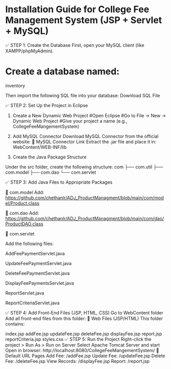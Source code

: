 # Installation Guide for College Fee Management System (JSP + Servlet + MySQL)

✅ STEP 1: Create the Database
First, open your MySQL client (like XAMPP/phpMyAdmin).
# Create a database named:

inventory 

Then import the following SQL file into your database:
Download SQL File

✅ STEP 2: Set Up the Project in Eclipse
1. Create a New Dynamic Web Project
#Open Eclipse
#Go to File → New → Dynamic Web Project
#Give your project a name (e.g., CollegeFeeMangementSystem)
3. Add MySQL Connector
Download MySQL Connector from the official website:
📎 MySQL Connector Link
Extract the .jar file and place it in:
WebContent/WEB-INF/lib


3. Create the Java Package Structure

Under the src folder, create the following structure:
com
├── com.util
├── com.model
├── com.dao
└── com.servlet

✅ STEP 3: Add Java Files to Appropriate Packages


🔹 com.model
Add: https://github.com/chethanlr/ADJ_ProductManagment/blob/main/com/model/Product.class

🔹 com.dao
Add: https://github.com/chethanlr/ADJ_ProductManagment/blob/main/com/dao/ProductDAO.class

🔹 com.servlet

Add the following files:

AddFeePaymentServlet.java

UpdateFeePaymentServlet.java

DeleteFeePaymentServlet.java

DisplayFeePaymentsServlet.java

ReportServlet.java

ReportCriteriaServlet.java

✅ STEP 4: Add Front-End Files (JSP, HTML, CSS)
Go to WebContent folder
Add all front-end files from this folder:
📎 Web Files (JSP/HTML)
This folder contains:

index.jsp
addFee.jsp
updateFee.jsp
deleteFee.jsp
displayFee.jsp
report.jsp
reportCriteria.jsp
styles.css
✅ STEP 5: Run the Project
Right-click the project > Run As > Run on Server
Select Apache Tomcat Server and start
Open in browser:
http://localhost:8080/CollegeFeeMangementSystem/
🔐 Default URL Pages
Add Fee: /addFee.jsp
Update Fee: /updateFee.jsp
Delete Fee: /deleteFee.jsp
View Records: /displayFee.jsp
Report: /report.jsp
